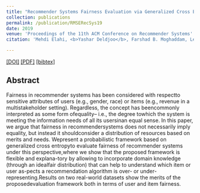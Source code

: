 ```yaml
---
title: "Recommender Systems Fairness Evaluation via Generalized Cross Entropy"
collection: publications
permalink: /publication/RMSERecSys19
date: 2019
venue: 'Proceedings of the 11th ACM Conference on Recommender Systems'
citation: 'Mehdi Elahi, <b>Yashar Deldjoo</b>, Farshad B. Moghaddam, Leonardo Cella, Stefano Cereda, Paolo Cremonesi <i>Proceedings of 11th ACM Conference of Recommender Systems 2017 </i><b>(RecSys 2017)</b>.'

---
```


[[DOI]](http://ceur-ws.org/Vol-2440/short3.pdf) [[PDF]](https://github.com/yasdel/yasdel.github.io/tree/master/files/RMSE_RecSys19_deldjoo.pdf)  [[bibtex]](https://github.com/yasdel/yasdel.github.io/tree/master/_publications/RMSERecSys19.bib)


## Abstract

Fairness in recommender systems has been considered with respectto sensitive attributes of users (e.g., gender, race) or items (e.g., revenue in a multistakeholder setting). Regardless, the concept has beencommonly interpreted as some form ofequality– i.e., the degree towhich the system is meeting the information needs of all its usersinan equal sense. In this paper, we argue that fairness in recommendersystems does not necessarily imply equality, but instead it shouldconsider a distribution of resources based on merits and needs. Wepresent a probabilistic framework based on generalized cross entropyto evaluate fairness of recommender systems under this perspective,where we show that the proposed framework is flexible and explana-tory by allowing to incorporate domain knowledge (through an idealfair distribution) that can help to understand which item or user as-pects a recommendation algorithm is over- or under-representing.Results on two real-world datasets show the merits of the proposedevaluation framework both in terms of user and item fairness.
